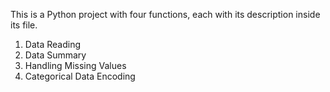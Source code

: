 This is a Python project with four functions, each with its description inside its file.
1. Data Reading
2. Data Summary
3. Handling Missing Values
4. Categorical Data Encoding

